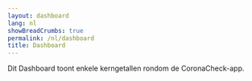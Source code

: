 ```yaml
---
layout: dashboard
lang: nl
showBreadCrumbs: true
permalink: /nl/dashboard
title: Dashboard
---
```

<p class="md-block-lead md-text-color-RO-donkerblauw" markdown="1">
   Dit Dashboard toont enkele kerngetallen rondom de CoronaCheck-app.
</p>
